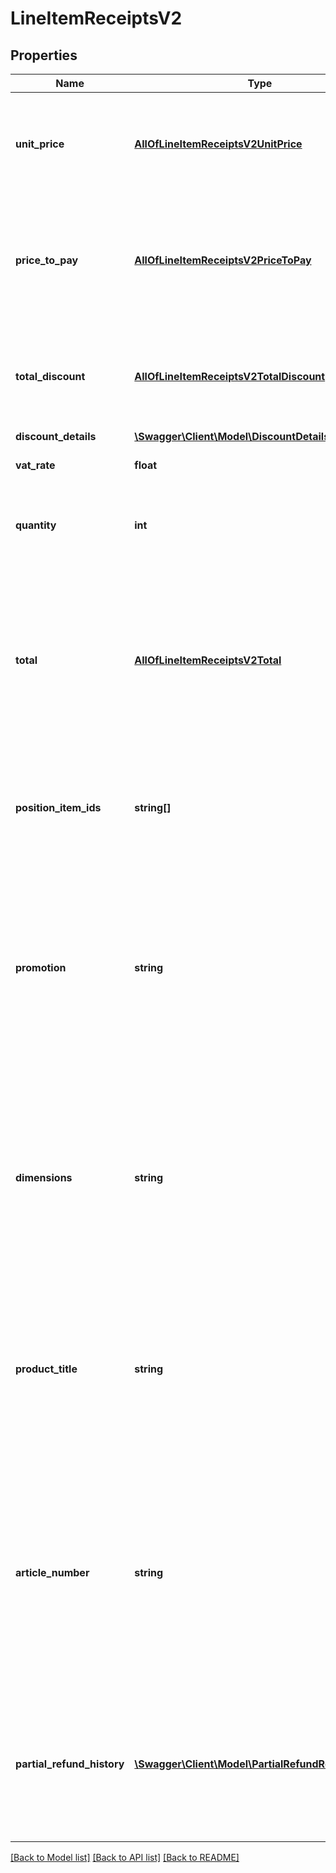 # LineItemReceiptsV2

## Properties
Name | Type | Description | Notes
------------ | ------------- | ------------- | -------------
**unit_price** | [**AllOfLineItemReceiptsV2UnitPrice**](AllOfLineItemReceiptsV2UnitPrice.md) | The original unit gross price for a single item of this position before discount. Always displayed positively. | 
**price_to_pay** | [**AllOfLineItemReceiptsV2PriceToPay**](AllOfLineItemReceiptsV2PriceToPay.md) | The billed unit gross price for a single position item of this position after discount (if there is any). Always displayed positively. | 
**total_discount** | [**AllOfLineItemReceiptsV2TotalDiscount**](AllOfLineItemReceiptsV2TotalDiscount.md) | The total amount of discount of this lineItem (&#x3D; discount per item * qantity). Values are always positive. | [optional] 
**discount_details** | [**\Swagger\Client\Model\DiscountDetailsReceiptsV2**](DiscountDetailsReceiptsV2.md) |  | [optional] 
**vat_rate** | **float** | The vat rate applicable for this position | 
**quantity** | **int** | Number of position items of this product billed or refunded with this receipt | 
**total** | [**AllOfLineItemReceiptsV2Total**](AllOfLineItemReceiptsV2Total.md) | Total gross price of this position.In case of purchase receipts it&#x27;s calculated out of unit price and quantity.In case of refund or partial refund receipts, it&#x27;s the granted price.Always displayed positively. | 
**position_item_ids** | **string[]** | List of all position item ids of the order billed or reimbursed. In case of refund receipts the list can be empty. | 
**promotion** | **string** | Promotion code, that together with the articleNumber it is shown as \&quot;article number\&quot; on the product detail page at the time of ordering. It&#x27;s part of the unique description of an ordered product on a receipt. | 
**dimensions** | **string** | Characteristics of a product like color, size or extension separated by commas.Shown on the product detail page when choosing the product. It&#x27;s part of the unique description of an ordered product on a receipt. | 
**product_title** | **string** | Short description of the ordered product shown on the product detail page at the time of ordering. It&#x27;s part of the unique description of an ordered product on a receipt. | 
**article_number** | **string** | External identifier of the product, together with the promotion it is shown as \&quot;article number\&quot; on the product detail page at the time of ordering. It&#x27;s part of the unique description of an ordered product on a receipt. | 
**partial_refund_history** | [**\Swagger\Client\Model\PartialRefundReceiptsV2[]**](PartialRefundReceiptsV2.md) | List of all partial refunds that were processed for different position items. In case there were no prior partial reimbursements, then this section will not be available. | [optional] 

[[Back to Model list]](../../README.md#documentation-for-models) [[Back to API list]](../../README.md#documentation-for-api-endpoints) [[Back to README]](../../README.md)

